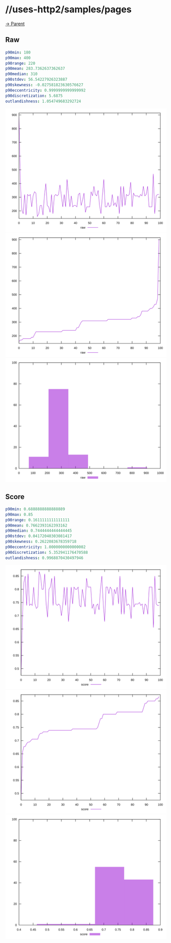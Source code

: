 
# //uses-http2/samples/pages

[→ Parent](../..)


## Raw


```yaml
p90min: 180
p90max: 400
p90range: 220
p90mean: 283.7362637362637
p90median: 310
p90stdev: 56.54227926323887
p90skewness: -0.027581823630576627
p90eccentricity: 0.9999999999999992
p90discretization: 5.6875
outlandishness: 1.054749683292724

```

![PLOT: raw-values](./raw/values.svg)![PLOT: raw-sorted](./raw/sorted.svg)![PLOT: raw-histogram](./raw/histogram.svg)
## Score


```yaml
p90min: 0.6888888888888889
p90max: 0.85
p90range: 0.1611111111111111
p90mean: 0.7662393162393162
p90median: 0.7444444444444445
p90stdev: 0.04172040303081417
p90skewness: 0.2622083678359718
p90eccentricity: 1.0000000000000002
p90discretization: 5.352941176470588
outlandishness: 0.9968870430497946

```

![PLOT: score-values](./score/values.svg)![PLOT: score-sorted](./score/sorted.svg)![PLOT: score-histogram](./score/histogram.svg)